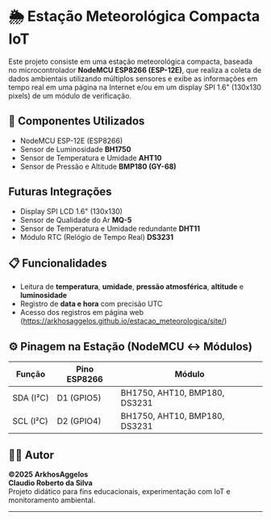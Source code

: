 # 🌦️ Estação Meteorológica Compacta IoT

Este projeto consiste em uma estação meteorológica compacta, baseada no microcontrolador **NodeMCU ESP8266 (ESP-12E)**, que realiza a coleta de dados ambientais utilizando múltiplos sensores e exibe as informações em tempo real em uma página na Internet e/ou em um display SPI 1.6" (130x130 pixels) de um módulo de verificação.

## 🔧 Componentes Utilizados

- NodeMCU ESP-12E (ESP8266)
- Sensor de Luminosidade **BH1750**
- Sensor de Temperatura e Umidade **AHT10**
- Sensor de Pressão e Altitude **BMP180 (GY-68)**

## Futuras Integrações
- Display SPI LCD 1.6" (130x130)
- Sensor de Qualidade do Ar **MQ-5**
- Sensor de Temperatura e Umidade redundante **DHT11**
- Módulo RTC (Relógio de Tempo Real) **DS3231**

## 📋 Funcionalidades

- Leitura de **temperatura**, **umidade**, **pressão atmosférica**, **altitude** e **luminosidade**
- Registro de **data e hora** com precisão UTC
- Acesso dos registros em página web (https://arkhosaggelos.github.io/estacao_meteorologica/site/)

## ⚙️ Pinagem na Estação (NodeMCU ↔ Módulos)

| Função             | Pino ESP8266 | Módulo           |
|--------------------|--------------|------------------|
| SDA (I²C)          | D1 (GPIO5)   | BH1750, AHT10, BMP180, DS3231 |
| SCL (I²C)          | D2 (GPIO4)   | BH1750, AHT10, BMP180, DS3231 |


## 👨‍💻 Autor

**&copy;2025 ArkhosAggelos**<br>
**Claudio Roberto da Silva**  
Projeto didático para fins educacionais, experimentação com IoT e monitoramento ambiental.

---

